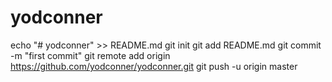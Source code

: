 # yodconner
echo "# yodconner" >> README.md
git init
git add README.md
git commit -m "first commit"
git remote add origin https://github.com/yodconner/yodconner.git
git push -u origin master
